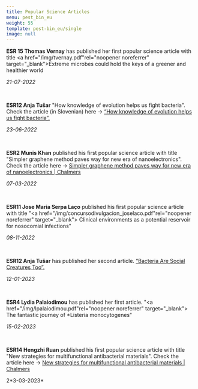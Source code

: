 ```yaml
---
title: Popular Science Articles
menu: pest_bin_eu
weight: 55
template: pest-bin_eu/single
image: null
---
```

**ESR 15 Thomas Vernay** has published her first popular science article with title <a href="/img/tvernay.pdf"rel="noopener noreferrer" target="_blank">Extreme microbes could hold the keys of a greener and healthier world</a>

*21-07-2022*

<br>

**ESR12 Anja Tušar** "How knowledge of evolution helps us fight bacteria". Check the article (in Slovenian) here -> [“How knowledge of evolution helps us fight bacteria”.](https://www.alternator.science/sl/daljse/kako-nam-znanje-o-evoluciji-pomaga-v-boju-z-bakterijami/)

*2﻿3-06-2022*

<br>

**ESR2 Munis Khan** published his first popular science article with title "Simpler graphene method paves way for new era of nanoelectronics". Check the article here -> [Simpler graphene method paves way for new era of nanoelectronics | Chalmers](https://www.chalmers.se/en/departments/mc2/news/Pages/simpler-graphene-method-paves-way-for-new-era-of-nanoelectronics.aspx)

*0﻿7-03-2022*

<br>

**ESR11 Jose Maria Serpa Laço**  published his first popular science article with title  "<a href="/img/concursodivulgacion_joselaco.pdf"rel="noopener noreferrer" target="_blank"> Clinical environments as a potential reservoir for nosocomial infections"</a>

*0﻿8-11-2022*

<br>

**ESR12 Anja Tušar** has published her second article. [“Bacteria Are Social Creatures Too”.](https://www.alternator.science/sl/daljse/bacteria-are-social-creatures-too/)

*1﻿2-01-2023*

<br>

**ESR4 Lydia Palaiodimou** has published her first article. "<a href="/img/lpalaiodimou.pdf"rel="noopener noreferrer" target="_blank"> The fantastic journey of *Listeria monocytogenes"</a>

*1﻿5-02-2023*

<br>

**ESR14 Hengzhi Ruan** published his first popular science article with title "New strategies for multifunctional antibacterial materials". Check the article here -> 
[New strategies for multifunctional antibacterial materials | Chalmers](https://research.chalmers.se/en/publication/?created=true&id=0ce9a72d-e8c7-41c3-bfca-abbdde6d5a35)

2*﻿3-03-2023*